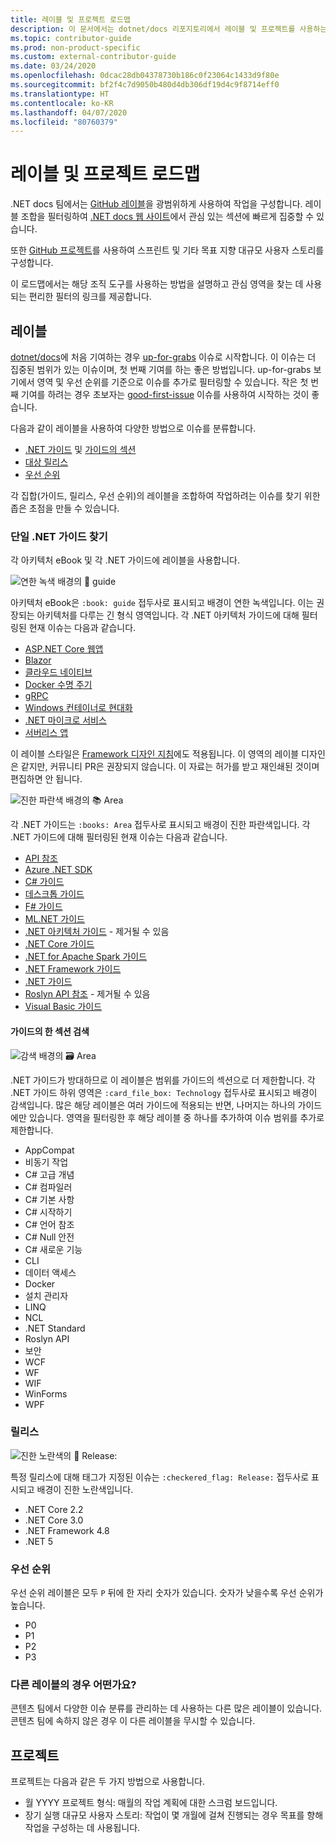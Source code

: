 ```yaml
---
title: 레이블 및 프로젝트 로드맵
description: 이 문서에서는 dotnet/docs 리포지토리에서 레이블 및 프로젝트를 사용하는 방법을 설명합니다.
ms.topic: contributor-guide
ms.prod: non-product-specific
ms.custom: external-contributor-guide
ms.date: 03/24/2020
ms.openlocfilehash: 0dcac28db04378730b186c0f23064c1433d9f80e
ms.sourcegitcommit: bf2f4c7d9050b480d4db306df19d4c9f8714eff0
ms.translationtype: HT
ms.contentlocale: ko-KR
ms.lasthandoff: 04/07/2020
ms.locfileid: "80760379"
---
```

# <a name="labels-and-projects-roadmap"></a>레이블 및 프로젝트 로드맵

.NET docs 팀에서는 [GitHub 레이블](https://github.com/dotnet/docs/labels)을 광범위하게 사용하여 작업을 구성합니다. 레이블 조합을 필터링하여 [.NET docs 웹 사이트](https://docs.microsoft.com/dotnet)에서 관심 있는 섹션에 빠르게 집중할 수 있습니다.

또한 [GitHub 프로젝트](https://github.com/dotnet/docs/projects)를 사용하여 스프린트 및 기타 목표 지향 대규모 사용자 스토리를 구성합니다.

이 로드맵에서는 해당 조직 도구를 사용하는 방법을 설명하고 관심 영역을 찾는 데 사용되는 편리한 필터의 링크를 제공합니다.

## <a name="labels"></a>레이블

[dotnet/docs](https://github.com/dotnet/docs)에 처음 기여하는 경우 [up-for-grabs](https://github.com/dotnet/docs/labels/up-for-grabs) 이슈로 시작합니다. 이 이슈는 더 집중된 범위가 있는 이슈이며, 첫 번째 기여를 하는 좋은 방법입니다. up-for-grabs 보기에서 영역 및 우선 순위를 기준으로 이슈를 추가로 필터링할 수 있습니다. 작은 첫 번째 기여를 하려는 경우 초보자는 [good-first-issue](https://github.com/dotnet/docs/labels/good-first-issue) 이슈를 사용하여 시작하는 것이 좋습니다.

다음과 같이 레이블을 사용하여 다양한 방법으로 이슈를 분류합니다.

- [.NET 가이드](#find-a-single-net-guide) 및 [가이드의 섹션](#search-one-section-of-a-guide)
- [대상 릴리스](#releases)
- [우선 순위](#priority)

각 집합(가이드, 릴리스, 우선 순위)의 레이블을 조합하여 작업하려는 이슈를 찾기 위한 좁은 초점을 만들 수 있습니다.

### <a name="find-a-single-net-guide"></a>단일 .NET 가이드 찾기

각 아키텍처 eBook 및 각 .NET 가이드에 레이블을 사용합니다.

![연한 녹색 배경의 :book: guide](./media/labels-projects/guide.png "아키텍처 가이드 레이블의 접두사")

아키텍처 eBook은 `:book: guide` 접두사로 표시되고 배경이 연한 녹색입니다. 이는 권장되는 아키텍처를 다루는 긴 형식 영역입니다. 각 .NET 아키텍처 가이드에 대해 필터링된 현재 이슈는 다음과 같습니다.

- [ASP.NET Core 웹앱](https://github.com/dotnet/docs/labels/%3Abook%3A%20guide%20-%20ASP.NET%20Core%20web%20apps)
- [Blazor](https://github.com/dotnet/docs/labels/%3Abook%3A%20guide%20-%20Blazor)
- [클라우드 네이티브](https://github.com/dotnet/docs/labels/%3Abook%3A%20guide%20-%20Cloud%20Native)
- [Docker 수명 주기](https://github.com/dotnet/docs/labels/%3Abook%3A%20guide%20-%20Docker%20lifecycle)
- [gRPC](https://github.com/dotnet/docs/labels/%3Abook%3A%20guide%20-%20gRPC)
- [Windows 컨테이너로 현대화](https://github.com/dotnet/docs/labels/%3Abook%3A%20guide%20-%20Modernizing%20w%2F%20Windows%20containers)
- [.NET 마이크로 서비스](https://github.com/dotnet/docs/labels/%3Abook%3A%20guide%20-%20.NET%20Microservices)
- [서버리스 앱](https://github.com/dotnet/docs/labels/%3Abook%3A%20guide%20-%20Serverless%20apps)

이 레이블 스타일은 [Framework 디자인 지침](https://github.com/dotnet/docs/labels/%3Abook%3A%20guide%20-%20Framework%20Design%20Guidelines)에도 적용됩니다. 이 영역의 레이블 디자인은 같지만, 커뮤니티 PR은 권장되지 않습니다. 이 자료는 허가를 받고 재인쇄된 것이며 편집하면 안 됩니다.

![진한 파란색 배경의 :books: Area](./media/labels-projects/area.png ".NET 가이드 영역 레이블의 접두사")

각 .NET 가이드는 `:books: Area` 접두사로 표시되고 배경이 진한 파란색입니다. 각 .NET 가이드에 대해 필터링된 현재 이슈는 다음과 같습니다.

- [API 참조](https://github.com/dotnet/docs/labels/%3Abooks%3A%20Area%20-%20API%20Reference)
- [Azure .NET SDK](https://github.com/dotnet/docs/labels/%3Abooks%3A%20Area%20-%20Azure%20.NET%20SDk)
- [C# 가이드](https://github.com/dotnet/docs/labels/%3Abooks%3A%20Area%20-%20C%23%20Guide)
- [데스크톱 가이드](https://github.com/dotnet/docs/labels/%3Abooks%3A%20Area%20-%20Desktop%20Guide)
- [F# 가이드](https://github.com/dotnet/docs/labels/%3Abooks%3A%20Area%20-%20F%23%20Guide)
- [ML.NET 가이드](https://github.com/dotnet/docs/labels/%3Abooks%3A%20Area%20-%20ML.NET%20Guide)
- [.NET 아키텍처 가이드](https://github.com/dotnet/docs/labels/%3Abooks%3A%20Area%20-%20.NET%20Architecture%20Guide) - 제거될 수 있음
- [.NET Core 가이드](https://github.com/dotnet/docs/labels/%3Abooks%3A%20Area%20-%20.NET%20Core%20Guide)
- [.NET for Apache Spark 가이드](https://github.com/dotnet/docs/labels/%3Abooks%3A%20Area%20-%20.NET%20for%20Apache%20Spark%20Guide)
- [.NET Framework 가이드](https://github.com/dotnet/docs/labels/%3Abooks%3A%20Area%20-%20.NET%20Framework%20Guide)
- [.NET 가이드](https://github.com/dotnet/docs/labels/%3Abooks%3A%20Area%20-%20.NET%20Guide)
- [Roslyn API 참조](https://github.com/dotnet/docs/labels/%3Abooks%3A%20Area%20-%20Roslyn%20API%20Reference) - 제거될 수 있음
- [Visual Basic 가이드](https://github.com/dotnet/docs/labels/%3Abooks%3A%20Area%20-%20Visual%20Basic%20Guide)

#### <a name="search-one-section-of-a-guide"></a>가이드의 한 섹션 검색

![감색 배경의 :card_file_box: Area](./media/labels-projects/technology.png ".NET 가이드 하위 영역 레이블의 접두사")

.NET 가이드가 방대하므로 이 레이블은 범위를 가이드의 섹션으로 더 제한합니다. 각 .NET 가이드 하위 영역은 `:card_file_box: Technology` 접두사로 표시되고 배경이 감색입니다. 많은 해당 레이블은 여러 가이드에 적용되는 반면, 나머지는 하나의 가이드에만 있습니다. 영역을 필터링한 후 해당 레이블 중 하나를 추가하여 이슈 범위를 추가로 제한합니다.

- AppCompat
- 비동기 작업
- C# 고급 개념
- C# 컴파일러
- C# 기본 사항
- C# 시작하기
- C# 언어 참조
- C# Null 안전
- C# 새로운 기능
- CLI
- 데이터 액세스
- Docker
- 설치 관리자
- LINQ
- NCL
- .NET Standard
- Roslyn API
- 보안
- WCF
- WF
- WIF
- WinForms
- WPF

### <a name="releases"></a>릴리스

![진한 노란색의 :checkered_flag: Release:](./media/labels-projects/release.png "릴리스 레이블의 접두사")

특정 릴리스에 대해 태그가 지정된 이슈는 `:checkered_flag: Release:` 접두사로 표시되고 배경이 진한 노란색입니다.

- .NET Core 2.2
- .NET Core 3.0
- .NET Framework 4.8
- .NET 5

### <a name="priority"></a>우선 순위

우선 순위 레이블은 모두 `P` 뒤에 한 자리 숫자가 있습니다. 숫자가 낮을수록 우선 순위가 높습니다.

- P0
- P1
- P2
- P3

### <a name="what-about-the-other-labels"></a>다른 레이블의 경우 어떤가요?

콘텐츠 팀에서 다양한 이슈 분류를 관리하는 데 사용하는 다른 많은 레이블이 있습니다. 콘텐츠 팀에 속하지 않은 경우 이 다른 레이블을 무시할 수 있습니다.

## <a name="projects"></a>프로젝트

프로젝트는 다음과 같은 두 가지 방법으로 사용합니다.

- 월 YYYY 프로젝트 형식: 매월의 작업 계획에 대한 스크럼 보드입니다.
- 장기 실행 대규모 사용자 스토리: 작업이 몇 개월에 걸쳐 진행되는 경우 목표를 향해 작업을 구성하는 데 사용됩니다.
